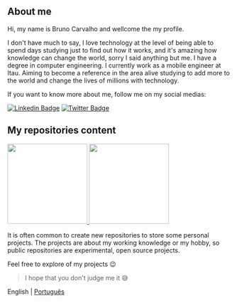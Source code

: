 ## About me

Hi, my name is Bruno Carvalho and wellcome the my profile.

I don't have much to say, I love technology at the level of being able to spend days studying just to find out how it works, and it's amazing how knowledge can change the world, sorry I said anything but me.
I have a degree in computer engineering.
I currently work as a mobile engineer at Itau.
Aiming to become a reference in the area alive studying to add more to the world and change the lives of millions with technology.

If you want to know more about me, follow me on my social medias:

[![Linkedin Badge](https://img.shields.io/badge/-Linkedin-2E2D2E?style=for-the-badge&labelColor=000000&logo=linkedin)](https://www.linkedin.com/in/brunocarvalhs/)
[![Twitter Badge](https://img.shields.io/badge/-Twitter-2E2D2E?style=for-the-badge&labelColor=000000&logo=Twitter)](https://twitter.com/brunocarvalhs/)
<!--[![Discord Badge](https://img.shields.io/badge/-Discord-2E2D2E?style=for-the-badge&labelColor=000000&logo=Discord)](mailto:brunocarvalhs@outlook.com.br)-->

## My repositories content

<div>
  <a href="https://github.com/brunocarvalhs">
    <img height="180em" src="https://github-readme-stats.vercel.app/api/top-langs/?username=brunocarvalhs&layout=compact&theme=radical" />
    <img height="180em" src="https://github-readme-stats.vercel.app/api?username=brunocarvalhs&show_icons=true&theme=radical" />
  </a>
</div>

It is often common to create new repositories to store some personal projects. The projects are about my working knowledge or my hobby, so public repositories are experimental, open source projects.

Feel free to explore of my projects :wink:

> I hope that you don't judge me it :sweat_smile:	

English | [Português](/README_ptbr.md)
